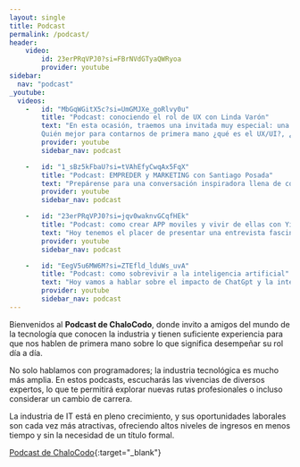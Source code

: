 ```yaml
---
layout: single
title: Podcast
permalink: /podcast/
header:
    video:
        id: 23erPRqVPJ0?si=FBrNVdGTyaQWRyoa
        provider: youtube
sidebar:
  nav: "podcast"
_youtube: 
  videos:
    -   id: "MbGqWGitX5c?si=UmGMJXe_goRlvy0u"
        title: "Podcast: conociendo el rol de UX con Linda Varón"
        text: "En esta ocasión, traemos una invitada muy especial: una experta en diseño UX/UI con más de 14 años de experiencia. 
        Quién mejor para contarnos de primera mano ¿qué es el UX/UI?, ¿cómo es el día a día en esta profesión?, ¿qué desafíos se pueden presentar? y ¿cómo va la industria? Además, hablaremos sobre cómo y dónde puedes formarte en este campo." 
        provider: youtube
        sidebar_nav: podcast

    -   id: "1_sBz5kFbaU?si=tVAhEfyCwqAx5FqX"
        title: "Podcast: EMPREDER y MARKETING con Santiago Posada"
        text: "Prepárense para una conversación inspiradora llena de conocimientos prácticos y perspectivas valiosas sobre el emprendimiento en el mundo del Marketing Digital. ¡No se lo pueden perder!"
        provider: youtube
        sidebar_nav: podcast

    -   id: "23erPRqVPJ0?si=jqv0waknvGCqfHEk"
        title: "Podcast: como crear APP moviles y vivir de ellas con Yibson Leudo"
        text: "Hoy tenemos el placer de presentar una entrevista fascinante con Yibson Leudo, un desarrollador de aplicaciones móviles con amplia experiencia. Durante nuestra charla, Yibson compartirá su inspiradora trayectoria y los motivos que lo llevaron a destacar en el mundo del desarrollo de aplicaciones. Hablaremos sobre cómo monetizar tus aplicaciones de manera efectiva y exploraremos estrategias clave de marketing, herramientas esenciales, y otros aspectos cruciales para alcanzar el éxito en este apasionante campo."
        provider: youtube
        sidebar_nav: podcast

    -   id: "EegV5u6MW6M?si=ZTEfld_lduWs_uvA"
        title: "Podcast: como sobrevivir a la inteligencia artificial"
        text: "Hoy vamos a hablar sobre el impacto de ChatGpt y la inteligencia artificial en nuestras vidas, así como las oportunidades que se abren para los programadores y el mundo en general."
        provider: youtube
        sidebar_nav: podcast
---
```


Bienvenidos al **Podcast de ChaloCodo**, donde invito a amigos del mundo de la tecnología que conocen la industria y tienen suficiente experiencia para que nos hablen de primera mano sobre lo que significa desempeñar su rol día a día.

No solo hablamos con programadores; la industria tecnológica es mucho más amplia. En estos podcasts, escucharás las vivencias de diversos expertos, lo que te permitirá explorar nuevas rutas profesionales o incluso considerar un cambio de carrera.

La industria de IT está en pleno crecimiento, y sus oportunidades laborales son cada vez más atractivas, ofreciendo altos niveles de ingresos en menos tiempo y sin la necesidad de un título formal.

[Podcast de ChaloCodo](https://youtube.com/playlist?list=PLjU2Ord0op_NhrhRWPG08_wyKt1Q1SSKp&si=fZYq6s-ef5LzrmDl){:target="_blank"}
